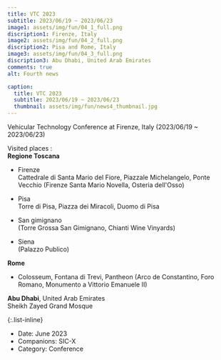 ```yaml
---
title: VTC 2023
subtitle: 2023/06/19 ~ 2023/06/23
image1: assets/img/fun/04_1_full.png
discription1: Firenze, Italy
image2: assets/img/fun/04_2_full.png
discription2: Pisa and Rome, Italy
image3: assets/img/fun/04_3_full.png
discription3: Abu Dhabi, United Arab Emirates
comments: true
alt: Fourth news

caption:
  title: VTC 2023
  subtitle: 2023/06/19 ~ 2023/06/23
  thumbnail: assets/img/fun/news4_thumbnail.jpg
---
```

Vehicular Technology Conference at Firenze, Italy (2023/06/19 ~ 2023/06/23)

Visited places : <br>
**Regione Toscana**
- Firenze <br>
Cattedrale di Santa Mario del Fiore, Piazzale Michelangelo, Ponte Vecchio
(Firenze Santa Mario Novella, Osteria dell'Osso)

- Pisa <br>
Torre di Pisa, Piazza dei Miracoli, Duomo di Pisa

- San gimignano <br>
(Torre Grossa San Gimignano, Chianti Wine Vinyards)

- Siena <br>
(Palazzo Publico)

**Rome** <br>
- Colosseum, Fontana di Trevi, Pantheon
(Arco de Constantino, Foro Romano, Monumento a Vittorio Emanuele II)

**Abu Dhabi**, United Arab Emirates <br>
Sheikh Zayed Grand Mosque

{:.list-inline}
- Date: June 2023
- Companions: SIC-X
- Category: Conference

